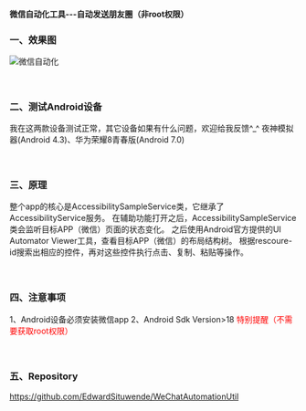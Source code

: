 #### 微信自动化工具---自动发送朋友圈（非root权限）
### 一、效果图
![微信自动化](https://github.com/EdwardSituwende/WeChatAutomationUtil/blob/master/wechat_auto.gif?raw=true)
</br></br></br>
### 二、测试Android设备
我在这两款设备测试正常，其它设备如果有什么问题，欢迎给我反馈^_^
夜神模拟器(Android 4.3)、华为荣耀8青春版(Android 7.0)
</br></br></br>
### 三、原理
整个app的核心是AccessibilitySampleService类，它继承了AccessibilityService服务。
在辅助功能打开之后，AccessibilitySampleService类会监听目标APP（微信）页面的状态变化。
之后使用Android官方提供的UI Automator Viewer工具，查看目标APP（微信）的布局结构树。
根据rescoure-id搜索出相应的控件，再对这些控件执行点击、复制、粘贴等操作。
</br></br></br>
### 四、注意事项
1、Android设备必须安装微信app
2、Android Sdk Version>18
<font color=#ff0000>特别提醒（不需要获取root权限）</font>
</br></br></br>
### 五、Repository
https://github.com/EdwardSituwende/WeChatAutomationUtil
</br></br></br></br></br></br>